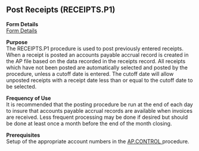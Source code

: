 ##  Post Receipts (RECEIPTS.P1)

<PageHeader />

**Form Details**  
[ Form Details ](RECEIPTS-P1-1/README.md)   

**Purpose**  
The RECEIPTS.P1 procedure is used to post previously entered receipts. When a
receipt is posted an accounts payable accrual record is created in the AP file
based on the data recorded in the receipts record. All receipts which have not
been posted are automatically selected and posted by the procedure, unless a
cutoff date is entered. The cutoff date will allow unposted receipts with a
receipt date less than or equal to the cutoff date to be selected.

**Frequency of Use**  
It is recommended that the posting procedure be run at the end of each day to
insure that accounts payable accrual records are available when invoices are
received. Less frequent processing may be done if desired but should be done
at least once a month before the end of the month closing.

**Prerequisites**  
Setup of the appropriate account numbers in the [ AP.CONTROL ](../../../../../rover/AP-OVERVIEW/AP-ENTRY/AP-E/CHECKS-E/AP-CONTROL) procedure. 

<badge text= "Version 8.10.57" vertical="middle" />

<PageFooter />